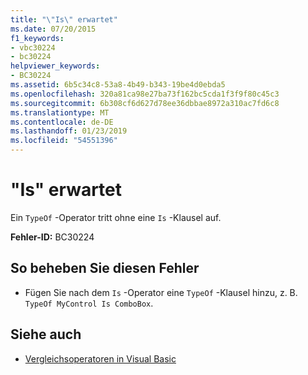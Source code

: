 ```yaml
---
title: "\"Is\" erwartet"
ms.date: 07/20/2015
f1_keywords:
- vbc30224
- bc30224
helpviewer_keywords:
- BC30224
ms.assetid: 6b5c34c8-53a8-4b49-b343-19be4d0ebda5
ms.openlocfilehash: 320a81ca98e27ba73f162bc5cda1f3f9f80c45c3
ms.sourcegitcommit: 6b308cf6d627d78ee36dbbae8972a310ac7fd6c8
ms.translationtype: MT
ms.contentlocale: de-DE
ms.lasthandoff: 01/23/2019
ms.locfileid: "54551396"
---
```

# <a name="is-expected"></a>"Is" erwartet
Ein `TypeOf` -Operator tritt ohne eine `Is` -Klausel auf.  
  
 **Fehler-ID:** BC30224  
  
## <a name="to-correct-this-error"></a>So beheben Sie diesen Fehler  
  
-   Fügen Sie nach dem `Is` -Operator eine `TypeOf` -Klausel hinzu, z. B. `TypeOf MyControl Is ComboBox`.  
  
## <a name="see-also"></a>Siehe auch
- [Vergleichsoperatoren in Visual Basic](../../visual-basic/programming-guide/language-features/operators-and-expressions/comparison-operators.md)

